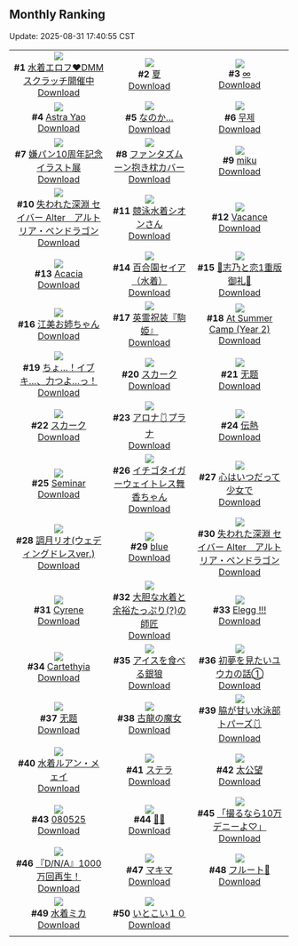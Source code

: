 ## Monthly Ranking
Update: 2025-08-31 17:40:55 CST

|      |      |      |
| :----: | :----: | :----: |
| ![](https://i.pixiv.re/c/240x480/img-master/img/2025/08/03/16/00/04/133440877_p0_master1200.jpg)<br>**#1** [水着エロフ❤DMMスクラッチ開催中](https://www.pixiv.net/artworks/133440877)<br>[Download](https://i.pixiv.re/img-original/img/2025/08/03/16/00/04/133440877_p0.jpg) | ![](https://i.pixiv.re/c/240x480/img-master/img/2025/08/03/00/10/16/133418453_p0_master1200.jpg)<br>**#2** [夏](https://www.pixiv.net/artworks/133418453)<br>[Download](https://i.pixiv.re/img-original/img/2025/08/03/00/10/16/133418453_p0.jpg) | ![](https://i.pixiv.re/c/240x480/img-master/img/2025/08/02/00/30/03/133377800_p0_master1200.jpg)<br>**#3** [∞](https://www.pixiv.net/artworks/133377800)<br>[Download](https://i.pixiv.re/img-original/img/2025/08/02/00/30/03/133377800_p0.jpg) |
| ![](https://i.pixiv.re/c/240x480/img-master/img/2025/08/03/00/01/09/133417824_p0_master1200.jpg)<br>**#4** [Astra Yao](https://www.pixiv.net/artworks/133417824)<br>[Download](https://i.pixiv.re/img-original/img/2025/08/03/00/01/09/133417824_p0.png) | ![](https://i.pixiv.re/c/240x480/img-master/img/2025/08/03/16/24/18/133441572_p0_master1200.jpg)<br>**#5** [なのか…](https://www.pixiv.net/artworks/133441572)<br>[Download](https://i.pixiv.re/img-original/img/2025/08/03/16/24/18/133441572_p0.jpg) | ![](https://i.pixiv.re/c/240x480/img-master/img/2025/08/03/23/33/49/133459735_p0_master1200.jpg)<br>**#6** [무제](https://www.pixiv.net/artworks/133459735)<br>[Download](https://i.pixiv.re/img-original/img/2025/08/03/23/33/49/133459735_p0.png) |
| ![](https://i.pixiv.re/c/240x480/img-master/img/2025/08/03/10/00/05/133431065_p0_master1200.jpg)<br>**#7** [嫌パン10周年記念イラスト展](https://www.pixiv.net/artworks/133431065)<br>[Download](https://i.pixiv.re/img-original/img/2025/08/03/10/00/05/133431065_p0.jpg) | ![](https://i.pixiv.re/c/240x480/img-master/img/2025/08/03/00/00/04/133417430_p0_master1200.jpg)<br>**#8** [ファンタズムーン抱き枕カバー](https://www.pixiv.net/artworks/133417430)<br>[Download](https://i.pixiv.re/img-original/img/2025/08/03/00/00/04/133417430_p0.png) | ![](https://i.pixiv.re/c/240x480/img-master/img/2025/08/03/00/04/20/133418146_p0_master1200.jpg)<br>**#9** [miku](https://www.pixiv.net/artworks/133418146)<br>[Download](https://i.pixiv.re/img-original/img/2025/08/03/00/04/20/133418146_p0.jpg) |
| ![](https://i.pixiv.re/c/240x480/img-master/img/2025/08/03/00/00/28/133417650_p0_master1200.jpg)<br>**#10** [失われた深淵 セイバー Alter　アルトリア・ペンドラゴン](https://www.pixiv.net/artworks/133417650)<br>[Download](https://i.pixiv.re/img-original/img/2025/08/03/00/00/28/133417650_p0.jpg) | ![](https://i.pixiv.re/c/240x480/img-master/img/2025/08/03/00/01/02/133417799_p0_master1200.jpg)<br>**#11** [競泳水着シオンさん](https://www.pixiv.net/artworks/133417799)<br>[Download](https://i.pixiv.re/img-original/img/2025/08/03/00/01/02/133417799_p0.png) | ![](https://i.pixiv.re/c/240x480/img-master/img/2025/08/03/00/00/15/133417542_p0_master1200.jpg)<br>**#12** [Vacance](https://www.pixiv.net/artworks/133417542)<br>[Download](https://i.pixiv.re/img-original/img/2025/08/03/00/00/15/133417542_p0.png) |
| ![](https://i.pixiv.re/c/240x480/img-master/img/2025/08/02/00/00/18/133376054_p0_master1200.jpg)<br>**#13** [Acacia](https://www.pixiv.net/artworks/133376054)<br>[Download](https://i.pixiv.re/img-original/img/2025/08/02/00/00/18/133376054_p0.png) | ![](https://i.pixiv.re/c/240x480/img-master/img/2025/08/03/16/34/38/133441704_p0_master1200.jpg)<br>**#14** [百合園セイア（水着）](https://www.pixiv.net/artworks/133441704)<br>[Download](https://i.pixiv.re/img-original/img/2025/08/03/16/34/38/133441704_p0.png) | ![](https://i.pixiv.re/c/240x480/img-master/img/2025/08/03/00/31/32/133419385_p0_master1200.jpg)<br>**#15** [🩵志乃と恋1重版御礼🩷](https://www.pixiv.net/artworks/133419385)<br>[Download](https://i.pixiv.re/img-original/img/2025/08/03/00/31/32/133419385_p0.jpg) |
| ![](https://i.pixiv.re/c/240x480/img-master/img/2025/08/03/02/29/57/133423099_p0_master1200.jpg)<br>**#16** [江美お姉ちゃん](https://www.pixiv.net/artworks/133423099)<br>[Download](https://i.pixiv.re/img-original/img/2025/08/03/02/29/57/133423099_p0.jpg) | ![](https://i.pixiv.re/c/240x480/img-master/img/2025/08/03/16/00/04/133440876_p0_master1200.jpg)<br>**#17** [英霊祝装『駒姫』](https://www.pixiv.net/artworks/133440876)<br>[Download](https://i.pixiv.re/img-original/img/2025/08/03/16/00/04/133440876_p0.png) | ![](https://i.pixiv.re/c/240x480/img-master/img/2025/08/03/06/31/44/133427028_p0_master1200.jpg)<br>**#18** [At Summer Camp (Year 2)](https://www.pixiv.net/artworks/133427028)<br>[Download](https://i.pixiv.re/img-original/img/2025/08/03/06/31/44/133427028_p0.png) |
| ![](https://i.pixiv.re/c/240x480/img-master/img/2025/08/04/12/23/38/133476086_p0_master1200.jpg)<br>**#19** [ちょ…！イブキ…、力つよ…っ！](https://www.pixiv.net/artworks/133476086)<br>[Download](https://i.pixiv.re/img-original/img/2025/08/04/12/23/38/133476086_p0.png) | ![](https://i.pixiv.re/c/240x480/img-master/img/2025/08/03/00/00/10/133417493_p0_master1200.jpg)<br>**#20** [スカーク](https://www.pixiv.net/artworks/133417493)<br>[Download](https://i.pixiv.re/img-original/img/2025/08/03/00/00/10/133417493_p0.jpg) | ![](https://i.pixiv.re/c/240x480/img-master/img/2025/08/02/12/12/05/133392350_p0_master1200.jpg)<br>**#21** [无题](https://www.pixiv.net/artworks/133392350)<br>[Download](https://i.pixiv.re/img-original/img/2025/08/02/12/12/05/133392350_p0.png) |
| ![](https://i.pixiv.re/c/240x480/img-master/img/2025/08/03/19/00/09/133447188_p0_master1200.jpg)<br>**#22** [スカーク](https://www.pixiv.net/artworks/133447188)<br>[Download](https://i.pixiv.re/img-original/img/2025/08/03/19/00/09/133447188_p0.jpg) | ![](https://i.pixiv.re/c/240x480/img-master/img/2025/08/03/19/12/35/133447798_p0_master1200.jpg)<br>**#23** [アロナ🩱プラナ](https://www.pixiv.net/artworks/133447798)<br>[Download](https://i.pixiv.re/img-original/img/2025/08/03/19/12/35/133447798_p0.png) | ![](https://i.pixiv.re/c/240x480/img-master/img/2025/08/03/00/00/20/133417587_p0_master1200.jpg)<br>**#24** [伝熱](https://www.pixiv.net/artworks/133417587)<br>[Download](https://i.pixiv.re/img-original/img/2025/08/03/00/00/20/133417587_p0.png) |
| ![](https://i.pixiv.re/c/240x480/img-master/img/2025/08/05/04/43/04/133504927_p0_master1200.jpg)<br>**#25** [Seminar](https://www.pixiv.net/artworks/133504927)<br>[Download](https://i.pixiv.re/img-original/img/2025/08/05/04/43/04/133504927_p0.png) | ![](https://i.pixiv.re/c/240x480/img-master/img/2025/08/03/03/26/30/133424188_p0_master1200.jpg)<br>**#26** [イチゴタイガーウェイトレス舞香ちゃん](https://www.pixiv.net/artworks/133424188)<br>[Download](https://i.pixiv.re/img-original/img/2025/08/03/03/26/30/133424188_p0.jpg) | ![](https://i.pixiv.re/c/240x480/img-master/img/2025/08/02/22/39/03/133413664_p0_master1200.jpg)<br>**#27** [心はいつだって少女で](https://www.pixiv.net/artworks/133413664)<br>[Download](https://i.pixiv.re/img-original/img/2025/08/02/22/39/03/133413664_p0.jpg) |
| ![](https://i.pixiv.re/c/240x480/img-master/img/2025/08/01/19/00/13/133362721_p0_master1200.jpg)<br>**#28** [調月リオ(ウェディングドレスver.)](https://www.pixiv.net/artworks/133362721)<br>[Download](https://i.pixiv.re/img-original/img/2025/08/01/19/00/13/133362721_p0.png) | ![](https://i.pixiv.re/c/240x480/img-master/img/2025/08/03/00/00/06/133417453_p0_master1200.jpg)<br>**#29** [blue](https://www.pixiv.net/artworks/133417453)<br>[Download](https://i.pixiv.re/img-original/img/2025/08/03/00/00/06/133417453_p0.png) | ![](https://i.pixiv.re/c/240x480/img-master/img/2025/08/04/00/00/10/133461036_p0_master1200.jpg)<br>**#30** [失われた深淵 セイバー Alter　アルトリア・ペンドラゴン](https://www.pixiv.net/artworks/133461036)<br>[Download](https://i.pixiv.re/img-original/img/2025/08/04/00/00/10/133461036_p0.jpg) |
| ![](https://i.pixiv.re/c/240x480/img-master/img/2025/08/03/08/00/25/133428615_p0_master1200.jpg)<br>**#31** [Cyrene](https://www.pixiv.net/artworks/133428615)<br>[Download](https://i.pixiv.re/img-original/img/2025/08/03/08/00/25/133428615_p0.png) | ![](https://i.pixiv.re/c/240x480/img-master/img/2025/08/03/17/36/33/133443871_p0_master1200.jpg)<br>**#32** [大胆な水着と余裕たっぷり(?)の師匠](https://www.pixiv.net/artworks/133443871)<br>[Download](https://i.pixiv.re/img-original/img/2025/08/03/17/36/33/133443871_p0.png) | ![](https://i.pixiv.re/c/240x480/img-master/img/2025/08/01/13/17/41/133353889_p0_master1200.jpg)<br>**#33** [Elegg !!!](https://www.pixiv.net/artworks/133353889)<br>[Download](https://i.pixiv.re/img-original/img/2025/08/01/13/17/41/133353889_p0.jpg) |
| ![](https://i.pixiv.re/c/240x480/img-master/img/2025/08/02/23/38/29/133416445_p0_master1200.jpg)<br>**#34** [Cartethyia](https://www.pixiv.net/artworks/133416445)<br>[Download](https://i.pixiv.re/img-original/img/2025/08/02/23/38/29/133416445_p0.jpg) | ![](https://i.pixiv.re/c/240x480/img-master/img/2025/08/04/19/54/51/133487435_p0_master1200.jpg)<br>**#35** [アイスを食べる銀狼](https://www.pixiv.net/artworks/133487435)<br>[Download](https://i.pixiv.re/img-original/img/2025/08/04/19/54/51/133487435_p0.png) | ![](https://i.pixiv.re/c/240x480/img-master/img/2025/08/03/00/00/15/133417535_p0_master1200.jpg)<br>**#36** [初夢を見たいユウカの話①](https://www.pixiv.net/artworks/133417535)<br>[Download](https://i.pixiv.re/img-original/img/2025/08/03/00/00/15/133417535_p0.jpg) |
| ![](https://i.pixiv.re/c/240x480/img-master/img/2025/08/05/11/39/43/133511587_p0_master1200.jpg)<br>**#37** [无题](https://www.pixiv.net/artworks/133511587)<br>[Download](https://i.pixiv.re/img-original/img/2025/08/05/11/39/43/133511587_p0.png) | ![](https://i.pixiv.re/c/240x480/img-master/img/2025/08/03/00/00/24/133417618_p0_master1200.jpg)<br>**#38** [古龍の魔女](https://www.pixiv.net/artworks/133417618)<br>[Download](https://i.pixiv.re/img-original/img/2025/08/03/00/00/24/133417618_p0.jpg) | ![](https://i.pixiv.re/c/240x480/img-master/img/2025/08/02/18/10/11/133402295_p0_master1200.jpg)<br>**#39** [脇が甘い水泳部トパーズ🩱](https://www.pixiv.net/artworks/133402295)<br>[Download](https://i.pixiv.re/img-original/img/2025/08/02/18/10/11/133402295_p0.png) |
| ![](https://i.pixiv.re/c/240x480/img-master/img/2025/08/02/02/04/05/133380717_p0_master1200.jpg)<br>**#40** [水着ルアン・メェイ](https://www.pixiv.net/artworks/133380717)<br>[Download](https://i.pixiv.re/img-original/img/2025/08/02/02/04/05/133380717_p0.jpg) | ![](https://i.pixiv.re/c/240x480/img-master/img/2025/08/02/00/00/22/133376087_p0_master1200.jpg)<br>**#41** [ステラ](https://www.pixiv.net/artworks/133376087)<br>[Download](https://i.pixiv.re/img-original/img/2025/08/02/00/00/22/133376087_p0.jpg) | ![](https://i.pixiv.re/c/240x480/img-master/img/2025/08/03/21/30/57/133453894_p0_master1200.jpg)<br>**#42** [太公望](https://www.pixiv.net/artworks/133453894)<br>[Download](https://i.pixiv.re/img-original/img/2025/08/03/21/30/57/133453894_p0.png) |
| ![](https://i.pixiv.re/c/240x480/img-master/img/2025/08/05/01/49/36/133502063_p0_master1200.jpg)<br>**#43** [080525](https://www.pixiv.net/artworks/133502063)<br>[Download](https://i.pixiv.re/img-original/img/2025/08/05/01/49/36/133502063_p0.jpg) | ![](https://i.pixiv.re/c/240x480/img-master/img/2025/08/05/00/00/23/133498169_p0_master1200.jpg)<br>**#44** [🥵💦](https://www.pixiv.net/artworks/133498169)<br>[Download](https://i.pixiv.re/img-original/img/2025/08/05/00/00/23/133498169_p0.jpg) | ![](https://i.pixiv.re/c/240x480/img-master/img/2025/08/02/00/01/46/133376406_p0_master1200.jpg)<br>**#45** [「撮るなら10万デニーよ♡」](https://www.pixiv.net/artworks/133376406)<br>[Download](https://i.pixiv.re/img-original/img/2025/08/02/00/01/46/133376406_p0.png) |
| ![](https://i.pixiv.re/c/240x480/img-master/img/2025/08/05/11/18/15/133511178_p0_master1200.jpg)<br>**#46** [『D/N/A』1000万回再生！](https://www.pixiv.net/artworks/133511178)<br>[Download](https://i.pixiv.re/img-original/img/2025/08/05/11/18/15/133511178_p0.png) | ![](https://i.pixiv.re/c/240x480/img-master/img/2025/08/03/00/00/07/133417468_p0_master1200.jpg)<br>**#47** [マキマ](https://www.pixiv.net/artworks/133417468)<br>[Download](https://i.pixiv.re/img-original/img/2025/08/03/00/00/07/133417468_p0.png) | ![](https://i.pixiv.re/c/240x480/img-master/img/2025/08/03/00/00/15/133417538_p0_master1200.jpg)<br>**#48** [フルート🦋](https://www.pixiv.net/artworks/133417538)<br>[Download](https://i.pixiv.re/img-original/img/2025/08/03/00/00/15/133417538_p0.jpg) |
| ![](https://i.pixiv.re/c/240x480/img-master/img/2025/08/03/22/00/04/133455215_p0_master1200.jpg)<br>**#49** [水着ミカ](https://www.pixiv.net/artworks/133455215)<br>[Download](https://i.pixiv.re/img-original/img/2025/08/03/22/00/04/133455215_p0.png) | ![](https://i.pixiv.re/c/240x480/img-master/img/2025/08/03/14/47/19/133438888_p0_master1200.jpg)<br>**#50** [いとこい１０](https://www.pixiv.net/artworks/133438888)<br>[Download](https://i.pixiv.re/img-original/img/2025/08/03/14/47/19/133438888_p0.jpg) |
|      |
